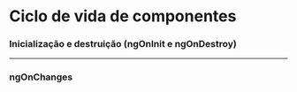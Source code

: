 # Ciclo de vida de componentes

###  Inicialização e destruição (ngOnInit e ngOnDestroy)







---

### ngOnChanges




